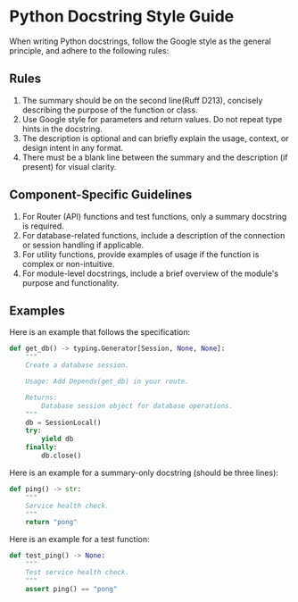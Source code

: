 # Python Docstring Style Guide

When writing Python docstrings, follow the Google style as the general principle, and adhere to the following rules:

## Rules

1. The summary should be on the second line(Ruff D213), concisely describing the purpose of the function or class.
2. Use Google style for parameters and return values. Do not repeat type hints in the docstring.
3. The description is optional and can briefly explain the usage, context, or design intent in any format.
4. There must be a blank line between the summary and the description (if present) for visual clarity.

## Component-Specific Guidelines

1. For Router (API) functions and test functions, only a summary docstring is required.
2. For database-related functions, include a description of the connection or session handling if applicable.
3. For utility functions, provide examples of usage if the function is complex or non-intuitive.
4. For module-level docstrings, include a brief overview of the module's purpose and functionality.

## Examples

Here is an example that follows the specification:

```python
def get_db() -> typing.Generator[Session, None, None]:
    """
    Create a database session.

    Usage: Add Depends(get_db) in your route.

    Returns:
        Database session object for database operations.
    """
    db = SessionLocal()
    try:
        yield db
    finally:
        db.close()
```

Here is an example for a summary-only docstring (should be three lines):

```python
def ping() -> str:
    """
    Service health check.
    """
    return "pong"
```

Here is an example for a test function:

```python
def test_ping() -> None:
    """
    Test service health check.
    """
    assert ping() == "pong"
```
